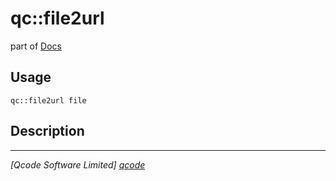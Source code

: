 qc::file2url
============

part of [Docs](../index.md)

Usage
-----
`qc::file2url file`

Description
-----------


----------------------------------
*[Qcode Software Limited] [qcode]*

[qcode]: http://www.qcode.co.uk "Qcode Software"